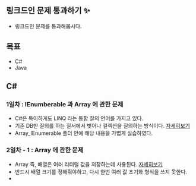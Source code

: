 ## 링크드인 문제 통과하기 :sparkles: ##
  + 링크드인 문제를 통과해봅시다.

## 목표 ##
  + C#
  + Java

## C# ##
### 1일차 : IEnumberable 과 Array 에 관한 문제 ###
  + C#은 특이하게도 LINQ 라는 통합 질의 언어를 가지고 있다.
  + 기존 DB만 질의를 하는 질서에서 벗어나 컬렉션을 질의하는 방식이다. [자세히보기](http://taeyo.net/columns/View.aspx?SEQ=207&PSEQ=31&IDX=3)
  + Array_IEnumerable 폴더 안에 해당 내용을 가볍게 실습하였다.
### 2일차 - 1 : Array 에 관한 문제 ###
  + Array 즉, 배열은 여러 리터럴 값을 저장하는데 사용된다. [자세히보기](https://www.tutorialsteacher.com/csharp/array-csharp)
  + 반드시 배열 크기를 정해줘야하고, 다시 한번 여러 값 초기화 형식을 쓰지 못한다.
  + 